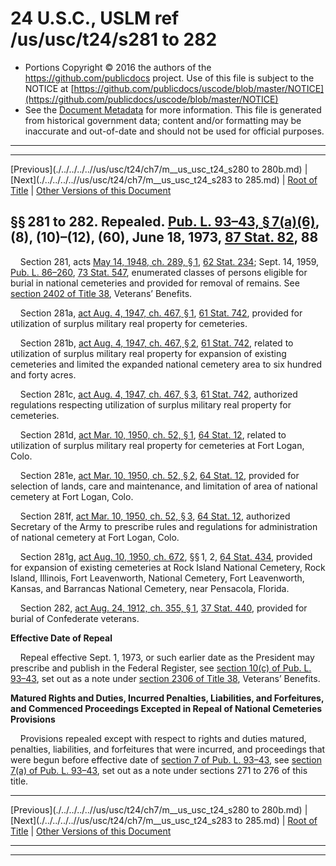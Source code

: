 ---
---

# 24 U.S.C., USLM ref /us/usc/t24/s281 to 282

* Portions Copyright © 2016 the authors of the https://github.com/publicdocs project.
  Use of this file is subject to the NOTICE at [https://github.com/publicdocs/uscode/blob/master/NOTICE](https://github.com/publicdocs/uscode/blob/master/NOTICE)
* See the [Document Metadata](././../../../..//README.md) for more information.
  This file is generated from historical government data; content and/or formatting may be inaccurate and out-of-date and should not be used for official purposes.

----------
----------

[Previous](./../../../..//us/usc/t24/ch7/m__us_usc_t24_s280 to 280b.md) | [Next](./../../../..//us/usc/t24/ch7/m__us_usc_t24_s283 to 285.md) | [Root of Title](./../../../../) | [Other Versions of this Document](https://publicdocs.github.io/go/links?ns=uslm&ref=%2Fus%2Fusc%2Ft24%2Fs281+to+282)

## §§ 281 to 282. Repealed. [Pub. L. 93–43, § 7(a)(6)][/us/pl/93/43/s7/a/6], (8), (10)–(12), (60), June 18, 1973, [87 Stat. 82][/us/stat/87/82], 88

    Section 281, acts [May 14, 1948, ch. 289, § 1][/us/act/1948-05-14/ch289/s1], [62 Stat. 234][/us/stat/62/234]; Sept. 14, 1959, [Pub. L. 86–260][/us/pl/86/260], [73 Stat. 547][/us/stat/73/547], enumerated classes of persons eligible for burial in national cemeteries and provided for removal of remains. See [section 2402 of Title 38][/us/usc/t38/s2402], Veterans’ Benefits.

    Section 281a, [act Aug. 4, 1947, ch. 467, § 1][/us/act/1947-08-04/ch467/s1], [61 Stat. 742][/us/stat/61/742], provided for utilization of surplus military real property for cemeteries.

    Section 281b, [act Aug. 4, 1947, ch. 467, § 2][/us/act/1947-08-04/ch467/s2], [61 Stat. 742][/us/stat/61/742], related to utilization of surplus military real property for expansion of existing cemeteries and limited the expanded national cemetery area to six hundred and forty acres.

    Section 281c, [act Aug. 4, 1947, ch. 467, § 3][/us/act/1947-08-04/ch467/s3], [61 Stat. 742][/us/stat/61/742], authorized regulations respecting utilization of surplus military real property for cemeteries.

    Section 281d, [act Mar. 10, 1950, ch. 52, § 1][/us/act/1950-03-10/ch52/s1], [64 Stat. 12][/us/stat/64/12], related to utilization of surplus military real property for cemeteries at Fort Logan, Colo.

    Section 281e, [act Mar. 10, 1950, ch. 52, § 2][/us/act/1950-03-10/ch52/s2], [64 Stat. 12][/us/stat/64/12], provided for selection of lands, care and maintenance, and limitation of area of national cemetery at Fort Logan, Colo.

    Section 281f, [act Mar. 10, 1950, ch. 52, § 3][/us/act/1950-03-10/ch52/s3], [64 Stat. 12][/us/stat/64/12], authorized Secretary of the Army to prescribe rules and regulations for administration of national cemetery at Fort Logan, Colo.

    Section 281g, [act Aug. 10, 1950, ch. 672][/us/act/1950-08-10/ch672], §§ 1, 2, [64 Stat. 434][/us/stat/64/434], provided for expansion of existing cemeteries at Rock Island National Cemetery, Rock Island, Illinois, Fort Leavenworth, National Cemetery, Fort Leavenworth, Kansas, and Barrancas National Cemetery, near Pensacola, Florida.

    Section 282, [act Aug. 24, 1912, ch. 355, § 1][/us/act/1912-08-24/ch355/s1], [37 Stat. 440][/us/stat/37/440], provided for burial of Confederate veterans.

 __Effective Date of Repeal__ 

    Repeal effective Sept. 1, 1973, or such earlier date as the President may prescribe and publish in the Federal Register, see [section 10(c) of Pub. L. 93–43][/us/pl/93/43/s10/c], set out as a note under [section 2306 of Title 38][/us/usc/t38/s2306], Veterans’ Benefits.

 __Matured Rights and Duties, Incurred Penalties, Liabilities, and Forfeitures, and Commenced Proceedings Excepted in Repeal of National Cemeteries Provisions__ 

    Provisions repealed except with respect to rights and duties matured, penalties, liabilities, and forfeitures that were incurred, and proceedings that were begun before effective date of [section 7 of Pub. L. 93–43][/us/pl/93/43/s7], see [section 7(a) of Pub. L. 93–43][/us/pl/93/43/s7/a], set out as a note under sections 271 to 276 of this title.

----------

[Previous](./../../../..//us/usc/t24/ch7/m__us_usc_t24_s280 to 280b.md) | [Next](./../../../..//us/usc/t24/ch7/m__us_usc_t24_s283 to 285.md) | [Root of Title](./../../../../) | [Other Versions of this Document](https://publicdocs.github.io/go/links?ns=uslm&ref=%2Fus%2Fusc%2Ft24%2Fs281+to+282)

----------
----------

[/us/pl/93/43/s7/a/6]: https://publicdocs.github.io/go/links?ns=uslm&ref=%2Fus%2Fpl%2F93%2F43%2Fs7%2Fa%2F6
[/us/stat/87/82]: https://publicdocs.github.io/go/links?ns=uslm&ref=%2Fus%2Fstat%2F87%2F82
[/us/act/1948-05-14/ch289/s1]: https://publicdocs.github.io/go/links?ns=uslm&ref=%2Fus%2Fact%2F1948-05-14%2Fch289%2Fs1
[/us/stat/62/234]: https://publicdocs.github.io/go/links?ns=uslm&ref=%2Fus%2Fstat%2F62%2F234
[/us/pl/86/260]: https://publicdocs.github.io/go/links?ns=uslm&ref=%2Fus%2Fpl%2F86%2F260
[/us/stat/73/547]: https://publicdocs.github.io/go/links?ns=uslm&ref=%2Fus%2Fstat%2F73%2F547
[/us/usc/t38/s2402]: https://publicdocs.github.io/go/links?ns=uslm&ref=%2Fus%2Fusc%2Ft38%2Fs2402
[/us/act/1947-08-04/ch467/s1]: https://publicdocs.github.io/go/links?ns=uslm&ref=%2Fus%2Fact%2F1947-08-04%2Fch467%2Fs1
[/us/stat/61/742]: https://publicdocs.github.io/go/links?ns=uslm&ref=%2Fus%2Fstat%2F61%2F742
[/us/act/1947-08-04/ch467/s2]: https://publicdocs.github.io/go/links?ns=uslm&ref=%2Fus%2Fact%2F1947-08-04%2Fch467%2Fs2
[/us/stat/61/742]: https://publicdocs.github.io/go/links?ns=uslm&ref=%2Fus%2Fstat%2F61%2F742
[/us/act/1947-08-04/ch467/s3]: https://publicdocs.github.io/go/links?ns=uslm&ref=%2Fus%2Fact%2F1947-08-04%2Fch467%2Fs3
[/us/stat/61/742]: https://publicdocs.github.io/go/links?ns=uslm&ref=%2Fus%2Fstat%2F61%2F742
[/us/act/1950-03-10/ch52/s1]: https://publicdocs.github.io/go/links?ns=uslm&ref=%2Fus%2Fact%2F1950-03-10%2Fch52%2Fs1
[/us/stat/64/12]: https://publicdocs.github.io/go/links?ns=uslm&ref=%2Fus%2Fstat%2F64%2F12
[/us/act/1950-03-10/ch52/s2]: https://publicdocs.github.io/go/links?ns=uslm&ref=%2Fus%2Fact%2F1950-03-10%2Fch52%2Fs2
[/us/stat/64/12]: https://publicdocs.github.io/go/links?ns=uslm&ref=%2Fus%2Fstat%2F64%2F12
[/us/act/1950-03-10/ch52/s3]: https://publicdocs.github.io/go/links?ns=uslm&ref=%2Fus%2Fact%2F1950-03-10%2Fch52%2Fs3
[/us/stat/64/12]: https://publicdocs.github.io/go/links?ns=uslm&ref=%2Fus%2Fstat%2F64%2F12
[/us/act/1950-08-10/ch672]: https://publicdocs.github.io/go/links?ns=uslm&ref=%2Fus%2Fact%2F1950-08-10%2Fch672
[/us/stat/64/434]: https://publicdocs.github.io/go/links?ns=uslm&ref=%2Fus%2Fstat%2F64%2F434
[/us/act/1912-08-24/ch355/s1]: https://publicdocs.github.io/go/links?ns=uslm&ref=%2Fus%2Fact%2F1912-08-24%2Fch355%2Fs1
[/us/stat/37/440]: https://publicdocs.github.io/go/links?ns=uslm&ref=%2Fus%2Fstat%2F37%2F440
[/us/pl/93/43/s10/c]: https://publicdocs.github.io/go/links?ns=uslm&ref=%2Fus%2Fpl%2F93%2F43%2Fs10%2Fc
[/us/usc/t38/s2306]: https://publicdocs.github.io/go/links?ns=uslm&ref=%2Fus%2Fusc%2Ft38%2Fs2306
[/us/pl/93/43/s7]: https://publicdocs.github.io/go/links?ns=uslm&ref=%2Fus%2Fpl%2F93%2F43%2Fs7
[/us/pl/93/43/s7/a]: https://publicdocs.github.io/go/links?ns=uslm&ref=%2Fus%2Fpl%2F93%2F43%2Fs7%2Fa


